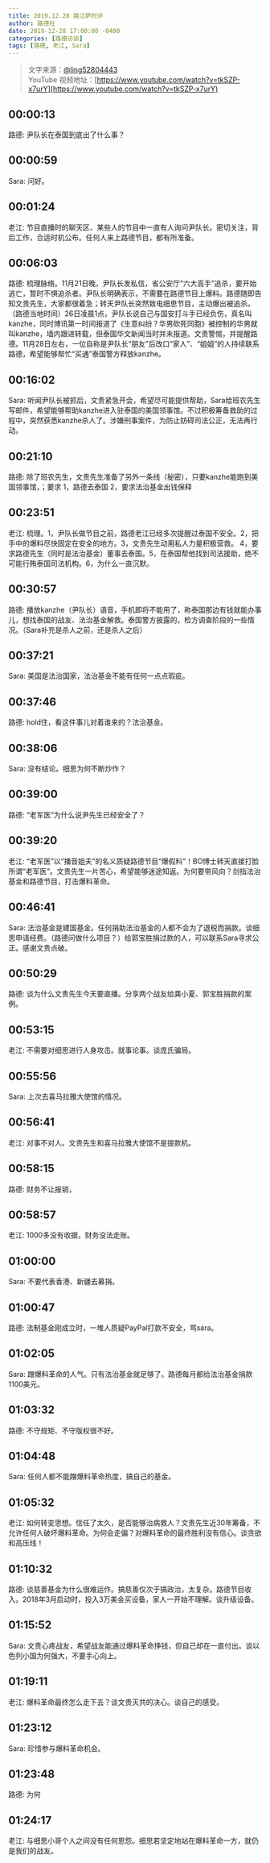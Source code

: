 ```yaml
---
title: 2019.12.28 路江萨时评
author: 路德社
date: 2019-12-28 17:00:00 -0400
categories: [路德访谈]
tags: [路德, 老江, Sara]
---
```


> 文字来源：[@ling52804443](https://twitter.com/ling52804443)  
> YouTube 视频地址：[https://www.youtube.com/watch?v=tkSZP-x7urY](https://www.youtube.com/watch?v=tkSZP-x7urY)

## 00:00:13

路德: 尹队长在泰国到底出了什么事？

## 00:00:59

Sara: 问好。

## 00:01:24

老江: 节目直播时的聊天区、某些人的节目中一直有人询问尹队长。密切关注，背后工作，合适时机公布。任何人来上路德节目，都有所准备。

## 00:06:03

路德: 梳理脉络。11月21日晚，尹队长发私信，省公安厅“六大高手”追杀，要开始逃亡，暂时不惧追杀者。尹队长明确表示，不需要在路德节目上爆料。路德随即告知文贵先生，大家都很着急；转天尹队长突然致电细思节目，主动爆出被追杀。（路德当地时间）26日凌晨1点，尹队长说自己与国安打斗手已经负伤，真名叫kanzhe，同时博讯第一时间报道了《生意纠纷？华男砍死同胞》被控制的华男就叫kanzhe，墙内跟进转载，但泰国华文新闻当时并未报道。文贵警惕，并提醒路德。11月28日左右，一位自称是尹队长“朋友”后改口“家人”、“姐姐”的人持续联系路德，希望能够帮忙“买通”泰国警方释放kanzhe。

## 00:16:02

Sara: 听闻尹队长被抓后，文贵紧急开会，希望尽可能提供帮助，Sara给班农先生写邮件，希望能够帮助kanzhe进入驻泰国的美国领事馆。不过积极筹备救助的过程中，突然获悉kanzhe杀人了。涉嫌刑事案件，为防止妨碍司法公正，无法再行动。

## 00:21:10

路德: 除了班农先生，文贵先生准备了另外一条线（秘密），只要kanzhe能跑到美国领事馆，；要求 1，路德去泰国 2，要求法治基金出钱保释 

## 00:23:51

老江: 梳理。1，尹队长做节目之前，路德老江已经多次提醒过泰国不安全。2，把手中的爆料尽快固定在安全的地方。3，文贵先生动用私人力量积极营救。 4，要求路德先生（同时是法治基金）董事去泰国。5，在泰国帮他找到司法援助，绝不可能行贿泰国司法机构。6，为什么一直沉默。

## 00:30:57

路德: 播放kanzhe（尹队长）语音，手机即将不能用了，称泰国那边有钱就能办事儿，想找泰国的战友、法治基金解救。泰国警方披露的，检方调查阶段的一些情况。（Sara补充是杀人之前，还是杀人之后）

## 00:37:21

Sara: 美国是法治国家，法治基金不能有任何一点点瑕疵。

## 00:37:46

路德: hold住，看这件事儿对着谁来的？法治基金。

## 00:38:06

Sara: 没有结论。细思为何不断炒作？

## 00:39:00

路德: “老军医”为什么说尹先生已经安全了？

## 00:39:20

老江: “老军医”以“播音姐夫”的名义质疑路德节目“爆假料”！BO博士转天直接打脸所谓“老军医”。文贵先生一片苦心，希望能够迷途知返。为何要带风向？剑指法治基金和路德节目，打击爆料革命。

## 00:46:41

Sara: 法治基金是建国基金。任何捐助法治基金的人都不会为了退税而捐款。谈细思申请经费。（路德问做什么项目？）给郭宝胜捐过款的人，可以联系Sara寻求公正。感谢文贵点破。

## 00:50:29

路德: 谈为什么文贵先生今天要直播。分享两个战友给龚小夏、郭宝胜捐款的案例。

## 00:53:15

老江: 不需要对细思进行人身攻击。就事论事。谈庞氏骗局。

## 00:55:56

Sara: 上次去喜马拉雅大使馆的情况。

## 00:56:41

老江: 对事不对人。文贵先生和喜马拉雅大使馆不是提款机。

## 00:58:15

路德: 财务不让报销，

## 00:58:57

老江: 1000多没有收据，财务没法走账。

## 01:00:00

Sara: 不要代表香港、新疆去募捐。

## 01:00:47

路德: 法制基金刚成立时，一堆人质疑PayPal打款不安全，骂sara。

## 01:02:05

Sara: 蹭爆料革命的人气。只有法治基金就足够了。路德每月都给法治基金捐款1100美元。

## 01:03:32

路德: 不守规矩、不守版权很不好。

## 01:04:48

Sara: 任何人都不能蹭爆料革命热度，搞自己的基金。

## 01:05:32

老江: 如何转变思想。信任了太久，是否能够治病救人？文贵先生近30年筹备，不允许任何人破坏爆料革命。为何会走偏？对爆料革命的最终胜利没有信心。谈贪欲和高压线！

## 01:10:32

路德: 谈慈善基金为什么很难运作。搞慈善仅次于搞政治，太复杂。路德节目收入。2018年3月启动时，投入3万美金买设备，家人一开始不理解。谈升级设备。

## 01:15:52

Sara: 文贵心疼战友，希望战友能通过爆料革命挣钱，但自己却在一直付出。谈以色列小国为何强大，不要手心向上。

## 01:19:11

老江: 爆料革命最终怎么走下去？谈文贵灭共的决心。谈自己的感受。

## 01:23:12

Sara: 珍惜参与爆料革命机会。

## 01:23:48

路德: 为何

## 01:24:17

老江: 与细思小哥个人之间没有任何恩怨。细思若坚定地站在爆料革命一方，就仍是我们的战友。
